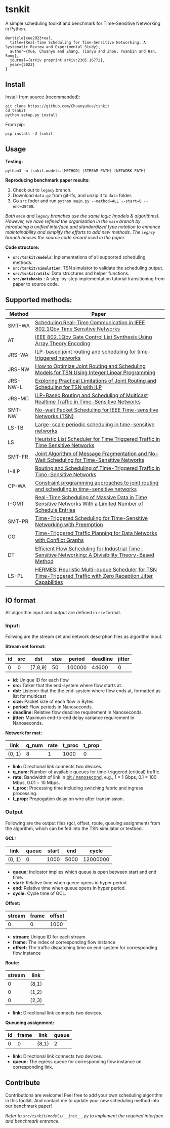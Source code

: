 # tsnkit

A simple scheduling toolkit and benchmark for Time-Sensitive Networking in Python.

```
@article{xue2023real,
  title={Real-Time Scheduling for Time-Sensitive Networking: A Systematic Review and Experimental Study},
  author={Xue, Chuanyu and Zhang, Tianyu and Zhou, Yuanbin and Han, Song},
  journal={arXiv preprint arXiv:2305.16772},
  year={2023}
}
```



## Install

Install from source (recommanded):

```
git clone https://github.com/ChuanyuXue/tsnkit
cd tsnkit
python setup.py install
```


From pip:

```
pip install -U tsnkit
```



## Usage

**Testing:**

```
python3 -m tsnkit.models.[METHOD] [STREAM PATH] [NETWORK PATH]
```
**Reproducing benchmark paper results:**

1. Check out to `legacy` branch.
2. Download `data.gz` from git-lfs, and unzip it to `data` folder.
3. Go `src` foder and run `python main.py --method=ALL --start=0 --end=38400`.

*Both `main` and `legacy` branches use the same logic (models & algorithms). However, we have refined the organization in the `main` branch by introducing a unified interface and standardized type notation to enhance maintainability and simplify the efforts to add new methods. The `legacy` branch houses the source code record used in the paper.*

**Code structure:**


- **`src/tsnkit/models`**: Inplementations of all supported scheduling methods.
- **`src/tsnkit/simulation`**: TSN simulator to validate the scheduling output.
- **`src/tsnkit/utils`**: Data structures and helper functions.
- **`src/notebooks`** : A step-by-step implementation tutorial transitioning from paper to source code.



## Supported methods:

| Method   | Paper                                                                                                                                                                                                                                                                                                                                                                                                                                                                                                                                                                                                                                                                                                                                                                                                                                                                                                                                                                                                                                                                                                                                                                                                                                                                                                                                                                                                                                                                                                                                                                                                                                                                                                                                                                                                                                                                                                                                                                                                                                                                                                                     |
| -------- | ------------------------------------------------------------------------------------------------------------------------------------------------------------------------------------------------------------------------------------------------------------------------------------------------------------------------------------------------------------------------------------------------------------------------------------------------------------------------------------------------------------------------------------------------------------------------------------------------------------------------------------------------------------------------------------------------------------------------------------------------------------------------------------------------------------------------------------------------------------------------------------------------------------------------------------------------------------------------------------------------------------------------------------------------------------------------------------------------------------------------------------------------------------------------------------------------------------------------------------------------------------------------------------------------------------------------------------------------------------------------------------------------------------------------------------------------------------------------------------------------------------------------------------------------------------------------------------------------------------------------------------------------------------------------------------------------------------------------------------------------------------------------------------------------------------------------------------------------------------------------------------------------------------------------------------------------------------------------------------------------------------------------------------------------------------------------------------------------------------------------- |
| SMT-WA   | [Scheduling Real-Time Communication in IEEE 802.1Qbv Time Sensitive Networks](https://dl.acm.org/doi/pdf/10.1145/2997465.2997470)                                                                                                                                                                                                                                                                                                                                                                                                                                                                                                                                                                                                                                                                                                                                                                                                                                                                                                                                                                                                                                                                                                                                                                                                                                                                                                                                                                                                                                                                                                                                                                                                                                                                                                                                                                                                                                                                                                                                                                                         |
| AT       | [IEEE 802.1Qbv Gate Control List Synthesis Using Array Theory Encoding](https://ieeexplore.ieee.org/stamp/stamp.jsp?tp=&arnumber=8430062)                                                                                                                                                                                                                                                                                                                                                                                                                                                                                                                                                                                                                                                                                                                                                                                                                                                                                                                                                                                                                                                                                                                                                                                                                                                                                                                                                                                                                                                                                                                                                                                                                                                                                                                                                                                                                                                                                                                                                                                 |
| JRS-WA   | [ILP-based joint routing and scheduling for time-triggered networks](https://dl.acm.org/doi/pdf/10.1145/3139258.3139289?casa_token=RfXCSV_16bgAAAAA:ErHwYiCRp7DrH3JiSQX6_kOtmb62FqrfWiS4HeirDZvLog3tq9aiyc_GYcRnezpAOE8WBICdT25u)                                                                                                                                                                                                                                                                                                                                                                                                                                                                                                                                                                                                                                                                                                                                                                                                                                                                                                                                                                                                                                                                                                                                                                                                                                                                                                                                                                                                                                                                                                                                                                                                                                                                                                                                                                                                                                                                                         |
| JRS-NW   | [How to Optimize Joint Routing and Scheduling Models for TSN Using Integer Linear Programming](https://www2.informatik.uni-stuttgart.de/bibliothek/ftp/ncstrl.ustuttgart_fi/INPROC-2021-01/INPROC-2021-01.pdf)                                                                                                                                                                                                                                                                                                                                                                                                                                                                                                                                                                                                                                                                                                                                                                                                                                                                                                                                                                                                                                                                                                                                                                                                                                                                                                                                                                                                                                                                                                                                                                                                                                                                                                                                                                                                                                                                                                            |
| JRS-NW-L | [Exploring Practical Limitations of Joint Routing and Scheduling for TSN with ILP](https://ieeexplore.ieee.org/stamp/stamp.jsp?arnumber=8607243&casa_token=ynpoxBcgvFgAAAAA:na1WepOT9xvsfq_ZhUGKTakW6Uq65ZkAFG-tGVl3B5ZKVg1xEzXgYv2yfxjiHC-c2cW6qfE8)                                                                                                                                                                                                                                                                                                                                                                                                                                                                                                                                                                                                                                                                                                                                                                                                                                                                                                                                                                                                                                                                                                                                                                                                                                                                                                                                                                                                                                                                                                                                                                                                                                                                                                                                                                                                                                                                     |
| JRS-MC   | [ILP-Based Routing and Scheduling of Multicast Realtime Traffic in Time-Sensitive Networks](https://ieeexplore.ieee.org/stamp/stamp.jsp?arnumber=9203662&casa_token=vuhKuWFB-5sAAAAA:FBdBVQgf5PP7otfBJ6zFZZ9kknGJ2xZkNpl1ipBAhk3MUUin2kKJOjD3JMAha6EZ6XgnsX7c)                                                                                                                                                                                                                                                                                                                                                                                                                                                                                                                                                                                                                                                                                                                                                                                                                                                                                                                                                                                                                                                                                                                                                                                                                                                                                                                                                                                                                                                                                                                                                                                                                                                                                                                                                                                                                                                            |
| SMT-NW   | [No-wait Packet Scheduling for IEEE Time-sensitive Networks (TSN)](https://dl.acm.org/doi/pdf/10.1145/2997465.2997494?casa_token=Aly_nknYS_4AAAAA:vfTQkiQpQoQFHIq83fHcBLOlwpZ-u64UtvcDIeL65iHPneYsufwslgMbk2I8JPV4R14rKAz38JrWYg)                                                                                                                                                                                                                                                                                                                                                                                                                                                                                                                                                                                                                                                                                                                                                                                                                                                                                                                                                                                                                                                                                                                                                                                                                                                                                                                                                                                                                                                                                                                                                                                                                                                                                                                                                                                                                                                                                         |
| LS-TB    | [Large-scale periodic scheduling in time-sensitive networks](https://reader.elsevier.com/reader/sd/pii/S0305054821002549?token=7B7B66E61DB026B7D82D9C2B43832904B7D8FE90493FDCD741B060FEA19F6A47EF7FA8666D97C19DD2D76BCBA03B27D3&originRegion=us-east-1&originCreation=20220425171034)                                                                                                                                                                                                                                                                                                                                                                                                                                                                                                                                                                                                                                                                                                                                                                                                                                                                                                                                                                                                                                                                                                                                                                                                                                                                                                                                                                                                                                                                                                                                                                                                                                                                                                                                                                                                                                     |
| LS       | [Heuristic List Scheduler for Time Triggered Traffic in Time Sensitive Networks](https://dl.acm.org/doi/pdf/10.1145/3314206.3314208)                                                                                                                                                                                                                                                                                                                                                                                                                                                                                                                                                                                                                                                                                                                                                                                                                                                                                                                                                                                                                                                                                                                                                                                                                                                                                                                                                                                                                                                                                                                                                                                                                                                                                                                                                                                                                                                                                                                                                                                      |
| SMT-FR   | [Joint Algorithm of Message Fragmentation and No-Wait Scheduling for Time-Sensitive Networks](https://ieeexplore.ieee.org/stamp/stamp.jsp?tp=&arnumber=9317715)                                                                                                                                                                                                                                                                                                                                                                                                                                                                                                                                                                                                                                                                                                                                                                                                                                                                                                                                                                                                                                                                                                                                                                                                                                                                                                                                                                                                                                                                                                                                                                                                                                                                                                                                                                                                                                                                                                                                                           |
| I-ILP    | [Routing and Scheduling of Time-Triggered Traffic in Time-Sensitive Networks](https://ieeexplore.ieee.org/stamp/stamp.jsp?arnumber=8889667&casa_token=6YrBm7jYR74AAAAA:3uXBqhABDDmDRtLWytsDbxtl2iKRjJDsYvFaMflMALJndY4lNTZngVbV2znSSq9heY5eh00LQw)                                                                                                                                                                                                                                                                                                                                                                                                                                                                                                                                                                                                                                                                                                                                                                                                                                                                                                                                                                                                                                                                                                                                                                                                                                                                                                                                                                                                                                                                                                                                                                                                                                                                                                                                                                                                                                                                        |
| CP-WA    | [Constraint programming approaches to joint routing and scheduling in time-sensitive networks](https://pdf.sciencedirectassets.com/271420/1-s2.0-S0360835221X00058/1-s2.0-S0360835221002217/main.pdf?X-Amz-Security-Token=IQoJb3JpZ2luX2VjEDMaCXVzLWVhc3QtMSJGMEQCIDqpmiVnioUsRYP0WQGfVWDATuxt5x0Rer85S9m0xYSKAiBHv0D1%2FALjqBg13t60tjpzBXyZjEgcqF8GgoAP83CYjyrVBAjL%2F%2F%2F%2F%2F%2F%2F%2F%2F%2F8BEAUaDDA1OTAwMzU0Njg2NSIM2pajvw4OrTdJaeB4KqkEwOY7laXnronDNsx2z6lm7pJ3SICxlkkh92oZi%2ByEvbP6RFILq73ifDlJxIAOkz2NpOwl89weiC8%2BT8hJnz3pA49S6WBPQzBP728%2BQoAywM5jT93txyGljMnq7vz0KnnGJwgRY10H2be4VJIZvTHJhS0l3OGqG5usM4iKmyGrysrLKOvLRMw8nZAT37D5CC3XDVBwtr65JvgREvH1NF6VGUDHReRNcesY1YkqPc%2FefPbn1aY8nbb%2FvhrIHohXqn%2FGBgPuvrZeYB3hdcR%2FQdPxHQa1L0UcmCBcjyjNr%2F%2FEgU4OPTqWCUbt28F1t13dBYI2JzvGnpqXEzMV7v%2FgfYAb9pORgflAPXuznb%2Fj0un5hcPrJLdtZxAuHj36FagZ0yP%2Bv%2BEU7kMzhOHw7GQxuLJKbguNO6d1H5T9%2FYGTzRMldKbPIiywTlj4frYrKkSWHd4mxUoXwdCIxkOPYbzS%2B2ZUi1sI2plkCTnffecyMkjRaSaV6Zmy00DWLzfWDB1xM%2F%2BMF2HixqDerrrsYTlmU%2BGWn2Ml7mXIKS6NHbT5pG9LU3Kb4BfGRivnId90NdFcxpgzDCHJur6STZJ51UvEoCGzvNUpe73WXyleF45r7Zton8vD23O5j23OOjFe3oecRxmIqVvv13shAcpq7oPgk%2FnCpJ9f1Ue%2BjYIt7mbhyHhwwD1%2F8mPucelJFglaIl4R7u%2Bbpc5i6NQHiriVo%2BOvm6xLA6axUkcsffiVvDDuloqZBjqqAZUw5ycZjhv1OpncoZHVSdaYQYC7Tiww4eEY5eWmYWbBOgcMUFNgO%2FkYAtA04oJMtkt9ESVdxfBzw%2FU0loVVOHF18qr65ThcSMXSGzfWBbUbwXZ4svjysKPXczlzCzVs3BfvFmxK2w%2FS8%2BEyvj9VYMpiwrQTORyaepSsPnaE4vvGDKN7W0mNDvuzXUzEVy3qXW%2F3HWpLtsVMpzsV3KMgPsHPMCUH40BufW4X&X-Amz-Algorithm=AWS4-HMAC-SHA256&X-Amz-Date=20220915T031100Z&X-Amz-SignedHeaders=host&X-Amz-Expires=300&X-Amz-Credential=ASIAQ3PHCVTYZSZPPQSZ%2F20220915%2Fus-east-1%2Fs3%2Faws4_request&X-Amz-Signature=dbd283d80fa4c01dd5c202fae0e9dbd7b58918296d71334523d8d40f347aa063&hash=175888141457622ec39a59c34d720806b226c1f3fbad99c907cb4f5aa117c71d&host=68042c943591013ac2b2430a89b270f6af2c76d8dfd086a07176afe7c76c2c61&pii=S0360835221002217&tid=spdf-52529842-e538-4517-935d-86a0e1799eb0&sid=2b6bac3e33d6f9466c4833b-505152db370egxrqa&type=client&ua=52530504510550595401&rr=74ae2c292c955a57) |
| I-OMT    | [Real-Time Scheduling of Massive Data in Time Sensitive Networks With a Limited Number of Schedule Entries](https://ieeexplore.ieee.org/document/8951090)                                                                                                                                                                                                                                                                                                                                                                                                                                                                                                                                                                                                                                                                                                                                                                                                                                                                                                                                                                                                                                                                                                                                                                                                                                                                                                                                                                                                                                                                                                                                                                                                                                                                                                                                                                                                                                                                                                                                                                 |
| SMT-PR   | [Time-Triggered Scheduling for Time-Sensitive Networking with Preemption](https://ieeexplore.ieee.org/document/9712545)                                                                                                                                                                                                                                                                                                                                                                                                                                                                                                                                                                                                                                                                                                                                                                                                                                                                                                                                                                                                                                                                                                                                                                                                                                                                                                                                                                                                                                                                                                                                                                                                                                                                                                                                                                                                                                                                                                                                                                                                   |
| CG       | [Time-Triggered Trafﬁc Planning for Data Networks with Conﬂict Graphs](https://ieeexplore.ieee.org/document/9113114)                                                                                                                                                                                                                                                                                                                                                                                                                                                                                                                                                                                                                                                                                                                                                                                                                                                                                                                                                                                                                                                                                                                                                                                                                                                                                                                                                                                                                                                                                                                                                                                                                                                                                                                                                                                                                                                                                                                                                                                                      |
| DT       | [Efficient Flow Scheduling for Industrial Time-Sensitive Networking: A Divisibility Theory-Based Method](https://ieeexplore.ieee.org/document/9714183)                                                                                                                                                                                                                                                                                                                                                                                                                                                                                                                                                                                                                                                                                                                                                                                                                                                                                                                                                                                                                                                                                                                                                                                                                                                                                                                                                                                                                                                                                                                                                                                                                                                                                                                                                                                                                                                                                                                                                                    |
| LS-PL    | [HERMES: Heuristic Multi-queue Scheduler for TSN Time-Triggered Traffic with Zero Reception Jitter Capabilities](https://dl.acm.org/doi/abs/10.1145/3534879.3534906)                                                                                                                                                                                                                                                                                                                                                                                                                                                                                                                                                                                                                                                                                                                                                                                                                                                                                                                                                                                                                                                                                                                                                                                                                                                                                                                                                                                                                                                                                                                                                                                                                                                                                                                                                                                                                                                                                                                                                      |



## IO format

All algorithm input and output are defined in `csv` format.

### Input:

Follwing are the stream set and network descrption files as algorithm input.

**Stream set format:**

| id  | src | dst     | size | period | deadline | jitter |
| --- | --- | ------- | ---- | ------ | -------- | ------ |
| 0   | 0   | [7,8,9] | 50   | 100000 | 44600    | 0      |

- **id:** Unique ID for each flow
- **src:** Talker that the end-system where flow starts at.
- **dst:** Listener that the the end-system where flow ends at, formatted as list for multicast
- **size:** Packet size of each flow in Bytes.
- **period:** Flow periods in Nanoseconds.
- **deadline:** Relative flow deadline requirement in Nanoseconds.
- **jitter:** Maximum end-to-end delay variance requirement in Nanoseconds.

**Network for mat:**

| link   | q_num | rate | t_proc | t_prop |
| ------ | ----- | ---- | ------ | ------ |
| (0, 1) | 8     | 1    | 1000   | 0      |

- **link:** Directional link connects two devices.
- **q_num:** Number of available queues for time-triggered (critical) traffic.
- **rate:** Bandwidth of link in <u>bit / nanosecond</u>, e.g., 1 = 1 Gbps, 0.1 = 100 Mbps, 0.01 = 10 Mbps.
- **t_proc:** Processing time including switching fabric and ingress processing.
- **t_prop:** Propogation delay on wire after transmission.

### Output

Following are the output files (gcl, offset, route, queuing assignment) from the algorithm, which can be fed into the TSN simulator or testbed.

**GCL:**

| link   | queue | start | end  | cycle    |
| ------ | ----- | ----- | ---- | -------- |
| (0, 1) | 0     | 1000  | 5000 | 12000000 |

- **queue:** Indicator implies which queue is open between start and end time.
- **start:** Relative time when queue opens in hyper period.
- **end:** Relative time when queue opens in hyper period.
- **cycle:** Cycle time of GCL.

**Offset:**

| stream | frame | offset |
| ------ | ----- | ------ |
| 0      | 0     | 1000   |

- **stream:** Unique ID for each stream.
- **frame:** The index of corresponding flow instance
- **offset:** The traffic dispatching time on end-system for corresponding flow instance

**Route:**

| stream | link  |
| ------ | ----- |
| 0      | (8,1) |
| 0      | (1,2) |
| 0      | (2,3) |

- **link:** Directional link connects two devices.

**Queueing assignment:**

| id  | frame | link  | queue |
| --- | ----- | ----- | ----- |
| 0   | 0     | (8,1) | 2     |

- **link:** Directional link connects two devices.
- **queue:** The egress queue for corresponding flow instance on corresponding link.




## Contribute

Contributions are welcome! Feel free to add your own scheduling algorithm in this toolkit. And contact me to update your new scheduling method into our benchmark paper!

*Refer to `src/tsnkit/models/__init__.py` to implement the required interface and benchmark entrance.*
